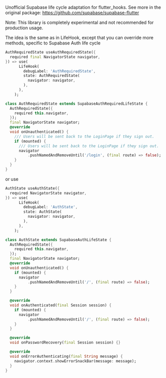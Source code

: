 <!--
This README describes the package. If you publish this package to pub.dev,
this README's contents appear on the landing page for your package.

For information about how to write a good package README, see the guide for
[writing package pages](https://dart.dev/guides/libraries/writing-package-pages).

For general information about developing packages, see the Dart guide for
[creating packages](https://dart.dev/guides/libraries/create-library-packages)
and the Flutter guide for
[developing packages and plugins](https://flutter.dev/developing-packages).
-->

Unofficial Supabase life cycle adaptation for flutter_hooks.
See more in the original package:
https://github.com/supabase/supabase-flutter

Note: This library is completely experimental and not recommended for production usage.

The idea is the same as in LifeHook, except that you can override more methods,
specific to Supabase Auth life cycle

```dart
AuthRequiredState useAuthRequiredState({
  required final NavigatorState navigator,
}) => use(
      LifeHook(
        debugLabel: 'AuthRequiredState',
        state: AuthRequiredState(
          navigator: navigator,
        ),
      ),
    );

class AuthRequiredState extends SupabaseAuthRequiredLifeState {
  AuthRequiredState({
    required this.navigator,
  });
  final NavigatorState navigator;
  @override
  void onUnauthenticated() {
    /// Users will be sent back to the LoginPage if they sign out.
    if (mounted) {
      /// Users will be sent back to the LoginPage if they sign out.
      navigator
          .pushNamedAndRemoveUntil('/login', (final route) => false);
    }
  }
}
```

or use

```dart
AuthState useAuthState({
  required NavigatorState navigator,
}) => use(
      LifeHook(
        debugLabel: 'AuthState',
        state: AuthState(
          navigator: navigator,
        ),
      ),
    );

class AuthState extends SupabaseAuthLifeState {
  AuthRequiredState({
    required this.navigator,
  });
  final NavigatorState navigator;
  @override
  void onUnauthenticated() {
    if (mounted) {
      navigator
          .pushNamedAndRemoveUntil('/', (final route) => false);
    }
  }

  @override
  void onAuthenticated(final Session session) {
    if (mounted) {
      navigator
          .pushNamedAndRemoveUntil('/', (final route) => false);
    }
  }

  @override
  void onPasswordRecovery(final Session session) {}

  @override
  void onErrorAuthenticating(final String message) {
    navigator.context.showErrorSnackBar(message: message);
  }
}
```

<!-- ## Features -->

<!-- TODO: List what your package can do. Maybe include images, gifs, or videos.

## Getting started

TODO: List prerequisites and provide or point to information on how to
start using the package.

## Usage

TODO: Include short and useful examples for package users. Add longer examples
to `/example` folder.

```dart
const like = 'sample';
```

## Additional information

TODO: Tell users more about the package: where to find more information, how to
contribute to the package, how to file issues, what response they can expect
from the package authors, and more. -->
